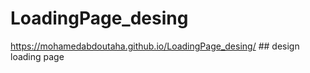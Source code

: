 # LoadingPage_desing

https://mohamedabdoutaha.github.io/LoadingPage_desing/ ## design loading page 
